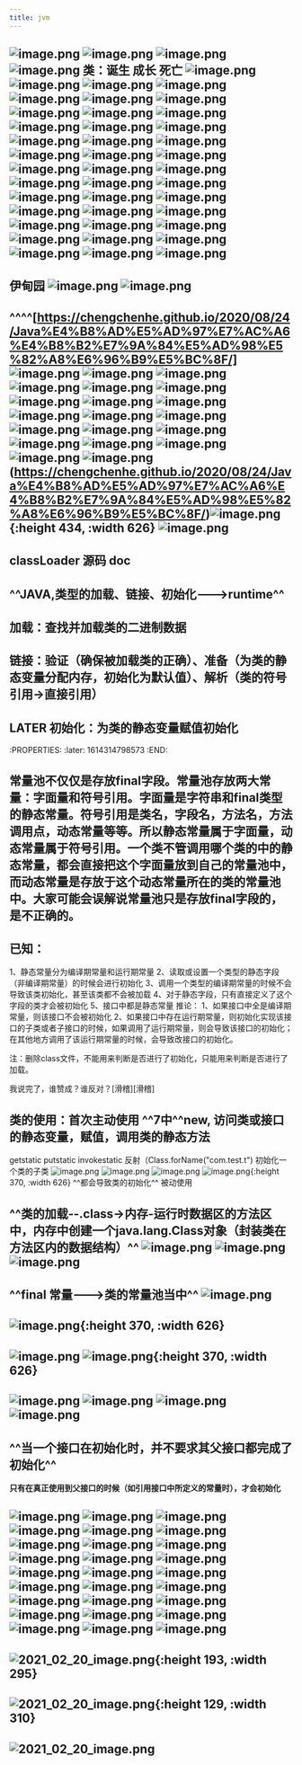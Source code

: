 ```yaml
---
title: jvm
---
```


## ![image.png](/assets/pages_jvm_1614344083395_0.png) ![image.png](/assets/pages_jvm_1614344419612_0.png) ![image.png](/assets/pages_jvm_1614344789402_0.png) ![image.png](/assets/pages_jvm_1614344897032_0.png) 类：诞生 成长 死亡 ![image.png](/assets/pages_jvm_1614343815197_0.png) ![image.png](/assets/pages_jvm_1614344024295_0.png) ![image.png](/assets/pages_jvm_1614343524756_0.png) ![image.png](/assets/pages_jvm_1614343724130_0.png) ![image.png](/assets/pages_jvm_1614343116313_0.png) ![image.png](/assets/pages_jvm_1614339902984_0.png) ![image.png](/assets/pages_jvm_1614339934098_0.png) ![image.png](/assets/pages_jvm_1614340056748_0.png) ![image.png](/assets/pages_jvm_1614340113759_0.png) ![image.png](/assets/pages_jvm_1614340710513_0.png) ![image.png](/assets/pages_jvm_1614340958705_0.png) ![image.png](/assets/pages_jvm_1614341100763_0.png) ![image.png](/assets/pages_jvm_1614341148080_0.png) ![image.png](/assets/pages_jvm_1614341385503_0.png) ![image.png](/assets/pages_jvm_1614341505387_0.png) ![image.png](/assets/pages_jvm_1614341634183_0.png) ![image.png](/assets/pages_jvm_1614341713080_0.png) ![image.png](/assets/pages_jvm_1614341892796_0.png) ![image.png](/assets/pages_jvm_1614342022243_0.png) ![image.png](/assets/pages_jvm_1614342254528_0.png) ![image.png](/assets/pages_jvm_1614342506722_0.png) ![image.png](/assets/pages_jvm_1614342531210_0.png) ![image.png](/assets/pages_jvm_1614342765033_0.png) ![image.png](/assets/pages_jvm_1614342850864_0.png) ![image.png](/assets/pages_jvm_1614339524191_0.png) ![image.png](/assets/pages_jvm_1614339362537_0.png) ![image.png](/assets/pages_jvm_1614339372170_0.png) ![image.png](/assets/pages_jvm_1614339287344_0.png) ![image.png](/assets/pages_jvm_1614335397374_0.png) ![image.png](/assets/pages_jvm_1614336061997_0.png) ![image.png](/assets/pages_jvm_1614336471337_0.png) ![image.png](/assets/pages_jvm_1614336669378_0.png) ![image.png](/assets/pages_jvm_1614336953296_0.png) ![image.png](/assets/pages_jvm_1614337927671_0.png) ![image.png](/assets/pages_jvm_1614338072759_0.png) ![image.png](/assets/pages_jvm_1614338480796_0.png) ![image.png](/assets/pages_jvm_1614338923662_0.png) ![image.png](/assets/pages_jvm_1614338946489_0.png) ![image.png](/assets/pages_jvm_1614339172270_0.png) ![image.png](/assets/pages_jvm_1614339186825_0.png)
## 伊甸园 ![image.png](/assets/pages_jvm_1614323076727_0.png) ![image.png](/assets/pages_jvm_1614323185585_0.png)
## ^^^^[https://chengchenhe.github.io/2020/08/24/Java%E4%B8%AD%E5%AD%97%E7%AC%A6%E4%B8%B2%E7%9A%84%E5%AD%98%E5%82%A8%E6%96%B9%E5%BC%8F/] ![image.png](/assets/pages_jvm_1614319783753_0.png) ![image.png](/assets/pages_jvm_1614319945478_0.png) ![image.png](/assets/pages_jvm_1614321547229_0.png) ![image.png](/assets/pages_jvm_1614321942871_0.png) ![image.png](/assets/pages_jvm_1614322183727_0.png) ![image.png](/assets/pages_jvm_1614322620239_0.png) ![image.png](/assets/pages_jvm_1614319511168_0.png) ![image.png](/assets/pages_jvm_1614319344090_0.png) ![image.png](/assets/pages_jvm_1614318698230_0.png) ![image.png](/assets/pages_jvm_1614318855301_0.png) ![image.png](/assets/pages_jvm_1614318870430_0.png) ![image.png](/assets/pages_jvm_1614318047330_0.png) ![image.png](/assets/pages_jvm_1614318168764_0.png) ![image.png](/assets/pages_jvm_1614317220508_0.png) ![image.png](/assets/pages_jvm_1614317405353_0.png) ![image.png](/assets/pages_jvm_1614317463251_0.png) ![image.png](/assets/pages_jvm_1614317685816_0.png) ![image.png](/assets/pages_jvm_1614317145560_0.png) ![image.png](/assets/pages_jvm_1614317090981_0.png) ![image.png](/assets/pages_jvm_1614316966494_0.png) (https://chengchenhe.github.io/2020/08/24/Java%E4%B8%AD%E5%AD%97%E7%AC%A6%E4%B8%B2%E7%9A%84%E5%AD%98%E5%82%A8%E6%96%B9%E5%BC%8F/)![image.png](/assets/pages_jvm_1614316502763_0.png){:height 434, :width 626} ![image.png](/assets/pages_jvm_1614316756431_0.png)
## classLoader 源码 doc
## ^^JAVA,类型的加载、链接、初始化--->runtime^^
## 加载：查找并加载类的二进制数据
## 链接：验证（确保被加载类的正确）、准备（为类的静态变量分配内存，初始化为默认值）、解析（类的符号引用->直接引用）
## LATER 初始化：为类的静态变量赋值初始化
:PROPERTIES:
:later: 1614314798573
:END:
## 常量池不仅仅是存放final字段。常量池存放两大常量：字面量和符号引用。字面量是字符串和final类型的静态常量。符号引用是类名，字段名，方法名，方法调用点，动态常量等等。所以静态常量属于字面量，动态常量属于符号引用。一个类不管调用哪个类的中的静态常量，都会直接把这个字面量放到自己的常量池中，而动态常量是存放于这个动态常量所在的类的常量池中。大家可能会误解说常量池只是存放final字段的，是不正确的。
## 已知：
1、静态常量分为编译期常量和运行期常量
2、读取或设置一个类型的静态字段（非编译期常量）的时候会进行初始化
3、调用一个类型的编译期常量的时候不会导致该类初始化，甚至该类都不会被加载
4、对于静态字段，只有直接定义了这个字段的类才会被初始化
5、接口中都是静态常量
推论：
1、如果接口中全是编译期常量，则该接口不会被初始化
2、如果接口中存在运行期常量，则初始化实现该接口的子类或者子接口的时候，如果调用了运行期常量，则会导致该接口的初始化；在其他地方调用了该运行期常量的时候，会导致改接口的初始化。

注：删除class文件，不能用来判断是否进行了初始化，只能用来判断是否进行了加载。

我说完了，谁赞成？谁反对？[滑稽][滑稽]
## 类的使用：首次主动使用 ^^7中^^new, 访问类或接口的静态变量，赋值，调用类的静态方法
getstatic putstatic invokestatic 反射（Class.forName("com.test.t") 初始化一个类的子类 ![image.png](/assets/pages_jvm_1614310457526_0.png) ![image.png](/assets/pages_jvm_1614310641420_0.png) ![image.png](/assets/pages_jvm_1614311474453_0.png) ![image.png](/assets/pages_jvm_1614260950025_0.png){:height 370, :width 626} ^^都会导致类的初始化^^
被动使用
## ^^类的加载--.class->内存-运行时数据区的方法区中，内存中创建一个java.lang.Class对象（封装类在方法区内的数据结构）^^ ![image.png](/assets/pages_jvm_1614261161716_0.png) ![image.png](/assets/pages_jvm_1614261422811_0.png) ![image.png](/assets/pages_jvm_1614261819295_0.png)
## ^^final 常量--->类的常量池当中^^ ![image.png](/assets/pages_jvm_1614262072348_0.png)
## ![image.png](/assets/pages_jvm_1614260024725_0.png){:height 370, :width 626}
## ![image.png](/assets/pages_jvm_1614262428015_0.png) ![image.png](/assets/pages_jvm_1614262973414_0.png){:height 370, :width 626}
## ![image.png](/assets/pages_jvm_1614263249004_0.png) ![image.png](/assets/pages_jvm_1614263396865_0.png) ![image.png](/assets/pages_jvm_1614263634984_0.png) ![image.png](/assets/pages_jvm_1614263648460_0.png)
## ^^当一个接口在初始化时，并不要求其父接口都完成了初始化^^
**只有在真正使用到父接口的时候（如引用接口中所定义的常量时），才会初始化**
## ![image.png](/assets/pages_jvm_1614264630030_0.png) ![image.png](/assets/pages_jvm_1614264731106_0.png) ![image.png](/assets/pages_jvm_1614264935131_0.png) ![image.png](/assets/pages_jvm_1614264951467_0.png) ![image.png](/assets/pages_jvm_1614268993393_0.png) ![image.png](/assets/pages_jvm_1614269078750_0.png) ![image.png](/assets/pages_jvm_1614269088892_0.png) ![image.png](/assets/pages_jvm_1614269117853_0.png) ![image.png](/assets/pages_jvm_1614269131344_0.png) ![image.png](/assets/pages_jvm_1614269172304_0.png) ![image.png](/assets/pages_jvm_1614269184522_0.png) ![image.png](/assets/pages_jvm_1614269309122_0.png) ![image.png](/assets/pages_jvm_1614269366106_0.png) ![image.png](/assets/pages_jvm_1614269378113_0.png) ![image.png](/assets/pages_jvm_1614269442105_0.png) ![image.png](/assets/pages_jvm_1614269499269_0.png) ![image.png](/assets/pages_jvm_1614269810640_0.png) ![image.png](/assets/pages_jvm_1614270648280_0.png) ![image.png](/assets/pages_jvm_1614270705512_0.png) ![image.png](/assets/pages_jvm_1614271028792_0.png) ![image.png](/assets/pages_jvm_1614272277645_0.png) ![image.png](/assets/pages_jvm_1614272676983_0.png) ![image.png](/assets/pages_jvm_1614272878250_0.png) ![image.png](/assets/pages_jvm_1614273169055_0.png) ![image.png](/assets/pages_jvm_1614309188118_0.png) ![image.png](/assets/pages_jvm_1614309414204_0.png) ![image.png](/assets/pages_jvm_1614309482585_0.png)
##
##
##
## ![2021_02_20_image.png](https://cdn.logseq.com/%2F7aa8ab99-753a-4230-847b-43a1c3a3ef4797c840bd-c3e1-49cc-970a-4b9827da75422021_02_20_image.png?Expires=4767385989&Signature=UwomT7eWMKO28zVNEkObg4AI4Q0J15iUfiaVOtDxJNU7jKldcIfxnBqaWkg6BdYMLBseIty1QCdx6BTJS5johjPYqEhkiBdZs9i0vDkR7WgNHYLbttOcIglP4l4WChvnAF2l3zQACLz82SNNi-du6cHk42ZXd6wepNU1jQyyvcoBQaB2Q9BfUIlxc6xK7nJ9OWLVcTTNwhdwp7D~hIfiGW69eiGdZWTA1Mu~ZczRHOLrtTkZjdbg1VqTxCF-UyLxcRBcT88B3KY2PJVVZ4BoOcYAcWuDWlWcEvk2UUqRdbLG9-tswSk2VMg7skxDgKAnRLAupNO2jPPgfpmEv-d0WA__&Key-Pair-Id=APKAJE5CCD6X7MP6PTEA){:height 193, :width 295}
## ![2021_02_20_image.png](https://cdn.logseq.com/%2F7aa8ab99-753a-4230-847b-43a1c3a3ef47c72c2622-9ea5-49d4-b5d4-b7b47654e34b2021_02_20_image.png?Expires=4767392525&Signature=kpyVeXDOo2bzHp2oUagRcg2Nwg2~WjMwT3WLKGtXEYU4E-XTdsBckFLHf3jVQhdRK5gJ11l9Ee0jDBRNaMQgItOHleEpZfG~pfhIdOYGTA5Ub2ybVVKFLtzG0ZvVgZjPYRvnjGQ9QBNdRKa~975skP8h8~mmhSN7nx689OXwRYa53l2j4qCgQe6GQv62x9gAbBAL3B3~NK3gZGG5oWRfHFZMF9IErQg6VLf3kJpt-RrC40o8X43AW9D3n-AbdMWSsfkPs2P831IB0jPJMrDI0UxSkbhvRLDfgCe6cl69conrZIiedBWSfQI4VcM-WeL2k9PU8b6vCLsTCx48iIFcjg__&Key-Pair-Id=APKAJE5CCD6X7MP6PTEA){:height 129, :width 310}
## ![2021_02_20_image.png](https://cdn.logseq.com/%2F7aa8ab99-753a-4230-847b-43a1c3a3ef47b07fc96e-0461-4dc0-974b-db145855f4082021_02_20_image.png?Expires=4767403581&Signature=VdzrpAhIt3U2MKCXj1kOTWproymRSqp3Ei8fas15UjyZVOkWEm7jld9lYYHDMBERO6fJREhC7fGgUYsBo-83bPgcKNQfyRMbEXt0uVLZmDR-Oeu64t9DKxVdREeZqirrfy6aZ~cDNpIMPQvMYbQiRmSn--sLx9ejYP5Mjsi4EU9qTcWEF5H4twkmVGW7lSL1CNuc-5JakAUBZ13FGMCVM2qa3tnEJxdUX7PHTzp2hG7VyUq5b4MyVk4uxs92b295dCMP8~JpdXQRk2Zx0I7DzOiVs~7FfrL5KZXVGkD7d-SSJsQizPJmvF-Jx5r2G~ompG5dBZNs9tT2eKp4o6R-dg__&Key-Pair-Id=APKAJE5CCD6X7MP6PTEA)
##
